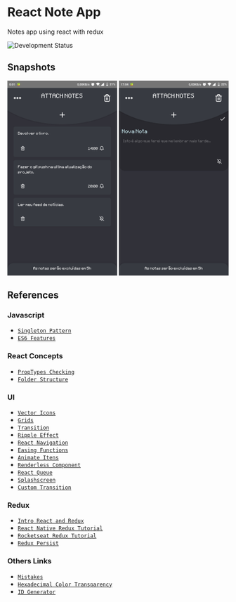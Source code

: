 # React Note App
Notes app using react with redux

![Development Status](https://img.shields.io/badge/Development-In%20Progress-green.svg)

## Snapshots

<p align="center">
  <img src="https://github.com/marlonsecundo/react-note-app/blob/master/snapshots/snap1.png" height="444" width="250" />
  <img src="https://github.com/marlonsecundo/react-note-app/blob/master/snapshots/snap2.png" height="444" width="250" />
</p>

## References

### Javascript

* [`Singleton Pattern`](https://www.sitepoint.com/javascript-design-patterns-singleton/)
* [`ES6 Features`](https://github.com/lukehoban/es6features#readme)

### React Concepts

* [`PropTypes Checking`](https://reactjs.org/docs/typechecking-with-proptypes.html)
* [`Folder Structure`](https://tableless.com.br/como-evitar-que-seu-app-react-com-redux-vire-um-ninho-de-rato/)

### UI

* [`Vector Icons`](https://github.com/oblador/react-native-vector-icons)
* [`Grids`](https://flow.opera.com/ext/v1/index.html)
* [`Transition`](https://medium.com/react-native-motion/transition-challenge-9bc9fdef56c7)
* [`Ripple Effect`](https://medium.com/react-native-motion/ripple-effect-in-react-native-1cb0ad568e91)
* [`React Navigation`](https://reactnavigation.org/)
* [`Easing Functions`](https://github.com/oblador/react-native-animatable/issues/77)
* [`Animate Itens`](https://hackernoon.com/how-to-animate-the-items-of-a-react-native-flatlist-32c8cb)
* [`Renderless Component`](https://kyleshevlin.com/renderless-components/)
* [`React Queue`](https://github.com/billmalarky/react-native-queue)
* [`Splashscreen`](https://medium.com/@scottianstewart/react-native-add-app-icons-and-launch-screens-onto-ios-and-android-apps-3bfbc20b7d4c)
* [`Custom Transition`](https://medium.com/async-la/custom-transitions-in-react-navigation-2f759408a053)

### Redux

* [`Intro React and Redux`](https://blog.isquaredsoftware.com/presentations/2018-03-redux-fundamentals/)
* [`React Native Redux Tutorial`](https://medium.com/@mosesesan/tutorial-react-native-redux-boilerplate-4899f5c4f431)
* [`Rocketseat Redux Tutorial`](https://github.com/Rocketseat/youtube-codequinta-redux)
* [`Redux Persist`](https://blog.reactnativecoach.com/the-definitive-guide-to-redux-persist-84738167975)

### Others Links
* [`Mistakes`](https://medium.com/dailyjs/11-mistakes-ive-made-during-react-native-redux-app-development-8544e2be9a9)
* [`Hexadecimal Color Transparency`](https://gist.github.com/lopspower/03fb1cc0ac9f32ef38f4)
* [`ID Generator`](https://gist.github.com/gordonbrander/2230317)
